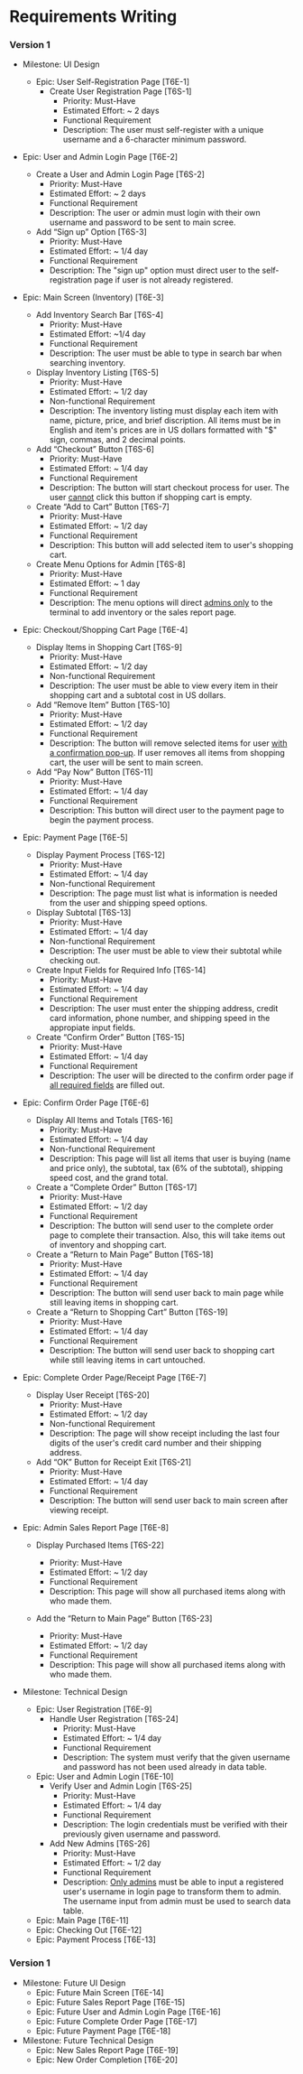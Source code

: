 # Requirements Writing

### Version 1

* Milestone: UI Design
  * Epic: User Self-Registration Page [T6E-1]
    * Create User Registration Page [T6S-1]
      * Priority: Must-Have
      * Estimated Effort: ~ 2 days
      * Functional Requirement
      * Description: The user must self-register with a unique username and a 6-character minimum password. 

* Epic: User and Admin Login Page [T6E-2]
  * Create a User and Admin Login Page [T6S-2]
    * Priority: Must-Have
    * Estimated Effort: ~ 2 days
    * Functional Requirement
    * Description: The user or admin must login with their own username and password to be sent to main scree.
  * Add “Sign up” Option [T6S-3]
    * Priority: Must-Have
    * Estimated Effort: ~ 1/4 day
    * Functional Requirement
    * Description: The "sign up" option must direct user to the self-registration page if user is  not already registered.

* Epic: Main Screen (Inventory) [T6E-3]
  * Add Inventory Search Bar [T6S-4]
    * Priority: Must-Have
    * Estimated Effort: ~1/4 day
    * Functional Requirement
    * Description: The user must be able to type in search bar when searching inventory.
  * Display Inventory Listing [T6S-5]
    * Priority: Must-Have
    * Estimated Effort: ~ 1/2 day
    * Non-functional Requirement
    * Description: The inventory listing must display each item with name, picture, price, and brief discription. All items must be in English and item's prices are in US dollars formatted with "$" sign, commas, and 2 decimal points. 
  * Add “Checkout” Button [T6S-6]
    * Priority: Must-Have
    * Estimated Effort: ~ 1/4 day
    * Functional Requirement
    * Description: The button will start checkout process for user. The user <u>cannot</u> click this button if shopping cart is empty.
  * Create “Add to Cart” Button [T6S-7]
    * Priority: Must-Have
    * Estimated Effort: ~ 1/2 day
    * Functional Requirement
    * Description: This button will add selected item to user's shopping cart.
  * Create Menu Options for Admin [T6S-8]
    * Priority: Must-Have
    * Estimated Effort: ~ 1 day
    * Functional Requirement
    * Description: The menu options will direct <u>admins only</u> to the terminal to add inventory or the sales report page.
* Epic: Checkout/Shopping Cart Page [T6E-4]
  * Display Items in Shopping Cart [T6S-9]
    * Priority: Must-Have
    * Estimated Effort: ~ 1/2 day
    * Non-functional Requirement
    * Description: The user must be able to view every item in their shopping cart and a subtotal cost in US dollars.
  * Add “Remove Item” Button [T6S-10]
    * Priority: Must-Have
    * Estimated Effort: ~ 1/2 day
    * Functional Requirement
    * Description: The button will remove selected items for user <u>with a confirmation pop-up</u>. If user removes all items from shopping cart, the user will be sent to main screen.
  * Add “Pay Now” Button [T6S-11]
    * Priority: Must-Have
    * Estimated Effort: ~ 1/4 day
    * Functional Requirement
    * Description: This button will direct user to the payment page to begin the payment process.

* Epic: Payment Page [T6E-5]
  * Display Payment Process [T6S-12]
    * Priority: Must-Have
    * Estimated Effort: ~ 1/4 day
    * Non-functional Requirement
    * Description: The page must list what is information is needed from the user and shipping speed options.
  * Display Subtotal [T6S-13]
    * Priority: Must-Have
    * Estimated Effort: ~ 1/4 day
    * Non-functional Requirement
    * Description: The user must be able to view their subtotal while checking out.
  * Create Input Fields for Required Info [T6S-14]
    * Priority: Must-Have
    * Estimated Effort: ~ 1/4 day
    * Functional Requirement
    * Description: The user must enter the shipping address, credit card information, phone number, and shipping speed in the appropiate input fields.
  * Create “Confirm Order” Button [T6S-15]
    * Priority: Must-Have
    * Estimated Effort: ~ 1/4 day
    * Functional Requirement
    * Description: The user will be directed to the confirm order page if <u>all required fields</u> are filled out.

* Epic: Confirm Order Page [T6E-6]
  * Display All Items and Totals [T6S-16]
    * Priority: Must-Have
    * Estimated Effort: ~ 1/4 day
    * Non-functional Requirement
    * Description: This page will list all items that user is buying (name and price only), the subtotal, tax (6% of the subtotal), shipping speed cost, and the grand total.
  * Create a “Complete Order” Button [T6S-17]
    * Priority: Must-Have
    * Estimated Effort: ~ 1/2 day
    * Functional Requirement
    * Description: The button will send user to the complete order page to complete their transaction. Also, this will take items out of inventory and shopping cart.
  * Create a “Return to Main Page” Button [T6S-18]
    * Priority: Must-Have
    * Estimated Effort: ~ 1/4 day
    * Functional Requirement
    * Description: The button will send user back to main page while still leaving items in shopping cart.
  * Create a “Return to Shopping Cart” Button [T6S-19]
    * Priority: Must-Have
    * Estimated Effort: ~ 1/4 day
    * Functional Requirement
    * Description: The button will send user back to shopping cart while still leaving items in cart untouched.

* Epic: Complete Order Page/Receipt Page [T6E-7]
  * Display User Receipt [T6S-20]
    * Priority: Must-Have
    * Estimated Effort: ~ 1/2 day
    * Non-functional Requirement
    * Description: The page will show receipt including the last four digits of the user's credit card number and their shipping address.
  * Add “OK” Button for Receipt Exit [T6S-21]
    * Priority: Must-Have
    * Estimated Effort: ~ 1/4 day
    * Functional Requirement
    * Description: The button will send user back to main screen after viewing receipt.

* Epic: Admin Sales Report Page [T6E-8]
  * Display Purchased Items [T6S-22]
    * Priority: Must-Have
    * Estimated Effort: ~ 1/2 day
    * Functional Requirement
    * Description: This page will show all purchased items along with who made them.

  * Add the “Return to Main Page” Button [T6S-23]
    * Priority: Must-Have
    * Estimated Effort: ~ 1/2 day
    * Functional Requirement
    * Description: This page will show all purchased items along with who made them.

    

* Milestone: Technical Design
  * Epic: User Registration [T6E-9]
    * Handle User Registration [T6S-24]
      * Priority: Must-Have
      * Estimated Effort: ~ 1/4 day
      * Functional Requirement
      * Description: The system must verify that the given username and password has not been used already in data table.
  * Epic: User and Admin Login [T6E-10]
    * Verify User and Admin Login [T6S-25]
      * Priority: Must-Have
      * Estimated Effort: ~ 1/4 day
      * Functional Requirement
      * Description: The login credentials must be verified with their previously given username and password.
    * Add New Admins [T6S-26]
      * Priority: Must-Have
      * Estimated Effort: ~ 1/2 day
      * Functional Requirement
      * Description: <u>Only admins</u> must be able to input a registered user's username in login page to transform them to admin. The username input from admin must be used to search data table.
  * Epic: Main Page [T6E-11]
  * Epic: Checking Out [T6E-12]
  * Epic: Payment Process [T6E-13]



### Version 1

* Milestone: Future UI Design
  * Epic: Future Main Screen [T6E-14]
  * Epic: Future Sales Report Page [T6E-15]
  * Epic: Future User and Admin Login Page [T6E-16]
  * Epic: Future Complete Order Page [T6E-17]
  * Epic: Future Payment Page [T6E-18]
* Milestone: Future Technical Design
  * Epic: New Sales Report Page [T6E-19]
  * Epic: New Order Completion [T6E-20]

